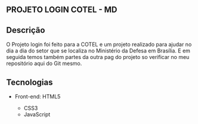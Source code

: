 ## PROJETO LOGIN COTEL - MD


## Descrição

O Projeto login foi feito para a COTEL e um projeto realizado para ajudar no dia a dia do setor que se localiza no Ministério da Defesa em Brasília. E em seguida temos também partes da outra pag do projeto so verificar no meu repositório aqui do Git mesmo.


## Tecnologias

<ul>
  <li>Front-end: HTML5</li>
  <ul>
    <li>CSS3</li>
    <li>JavaScript</li>
  </ul>
</ul>
<h1>
